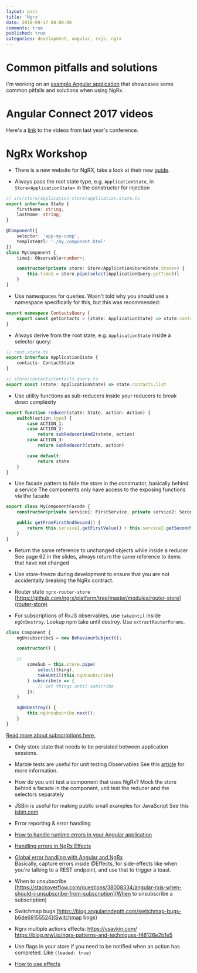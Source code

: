 ```yaml
---
layout: post
title: 'Ngrx'
date: 2018-09-17 08:00:00
comments: true
published: true
categories: development, angular, rxjs, ngrx
---
```


# Common pitfalls and solutions
I'm working on an [example Angular application](https://github.com/Zolomon/ngrx-common-pitfalls-and-solutions) that showcases some common pitfalls and solutions when using NgRx.

# Angular Connect 2017 videos
Here's a [link](https://www.youtube.com/channel/UCzrskTiT_ObAk3xBkVxMz5g/videos?sort=dd&view=0&flow=grid) to the videos from last year's conference.

# NgRx Workshop
* There is a new website for NgRX, take a look at their new [guide](https://ngrx.io/guide/).

* Always pass the root state type, e.g. `ApplicationState`, in `Store<ApplicationState>` in the constructor for injection
```typescript
// src/store/application-store/application.state.ts
export interface State {
    firstName: string;
    lastName: string;
}
```
```typescript
@Component({
    selector: 'app-my-comp',
    templateUrl: './my.component.html'
})
class MyComponent {
    time$: Observable<number>;

    constructor(private store: Store<ApplicationStoreState.State>) {
        this.time$ = store.pipe(select(ApplicationQuery.getTime))l
    }
}
```
* Use namespaces for queries.
Wasn't told why you should use a namespace specifically for this, but this was recommended:
```typescript
export namespace ContactsQuery {
    export const getContacts = (state: ApplicationState) => state.contacts.list
}
```
* Always derive from the root state, e.g. `ApplicationState` inside a selector query:
```typescript
// root.state.ts
export interface ApplicationState {
    contacts: ContactState
}
```
```typescript
// store/contacts/contacts.query.ts
export const (state: ApplicationState) => state.contacts.list
```

* Use utility functions as sub-reducers inside your reducers to break down complexity
```typescript
export function reducer(state: State, action: Action) {
    switch(action.type) {
        case ACTION_1:
        case ACTION_2:
            return subReducer1And2(state, action)
        case ACTION_3: 
            return subReducer3(state, action)

        case default:
            return state
    }
}
```

* Use facade pattern to hide the store in the constructor, basically behind a service 
The components only have access to the exposing functions via the facade
```typescript
export class MyComponentFacade {
    constructor(private service1: FirstService, private service2: SecondService) { }

    public getFromFirstAndSecond() {
        return this.service1.getFirstValue() + this.service2.getSecondValue();
    }
}
```

* Return the same reference to unchanged objects while inside a reducer
See page 62 in the slides, always return the same reference to items that have not changed

* Use store-freeze during development to ensure that you are not accidentally breaking the NgRx contract.

* Router state `ngrx-router-store`
[https://github.com/ngrx/platform/tree/master/modules/router-store](router-store)

* For subscriptions of RxJS observables, use `takeUntil` inside `ngOnDestroy`.
Lookup npm take until destroy.
Use `extractRouterParams`.
```typescript
class Component {
    ngUnsubscribe$ = new BehaviourSubject();

    constructor() {

    //
        someSub = this.store.pipe(
            select(thing), 
            takeUntil(this.ngUnsubscribe)
        ).subscribe(x => {
            // Get things until subscribe
        });
    }

    ngOnDestroy() {
        this.ngUnsubscribe.next();
    }
}
```
[Read more about subscriptions here.](https://blog.angularindepth.com/angular-question-rxjs-subscribe-vs-async-pipe-in-component-templates-c956c8c0c794)

* Only store state that needs to be persisted between application sessions. 

* Marble tests are useful for unit testing Observables
See this [article](https://medium.com/city-pantry/handling-errors-in-ngrx-effects-a95d918490d9) for more information.

* How do you unit test a component that uses NgRx?
Mock the store behind a facade in the component, unit test the reducer and the selectors separately

* JSBin is useful for making public small examples for JavaScript
See this [jsbin.com](https://jsbin.com)

* Error reporting & error handling

* [How to handle runtime errors in your Angular application](https://itnext.io/how-to-handle-your-run-time-errors-in-your-angular-application-8d72fefbf8a4)

* [Handling errors in NgRx Effects](https://medium.com/city-pantry/handling-errors-in-ngrx-effects-a95d918490d9)

* [Global error handling with Angular and NgRx](https://medium.com/calyx/global-error-handling-with-angular-and-ngrx-d895f7df2895) <br>
Basically, capture errors inside @Effects, for side-effects like when you're talking to a REST endpoint, and use that to trigger a toast.


* When to unsubscribe
[https://stackoverflow.com/questions/38008334/angular-rxjs-when-should-i-unsubscribe-from-subscription](When to unsubscribe a subscription)

* Switchmap bugs
[https://blog.angularindepth.com/switchmap-bugs-b6de69155524](Switchmap bogs)

* Ngrx multiple actions effects: 
https://vsavkin.com/
https://blog.nrwl.io/ngrx-patterns-and-techniques-f46126e2b1e5

* Use flags in your store if you need to be notified when an action has completed.
Like `{loaded: true}`

* [How to use effects](https://blog.angularindepth.com/start-using-ngrx-effects-for-this-e0b2bd9da165)
